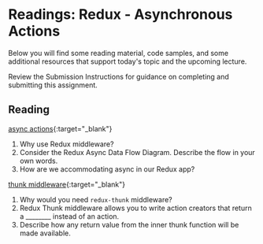 # Readings: Redux - Asynchronous Actions

Below you will find some reading material, code samples, and some additional resources that support today's topic and the upcoming lecture.

Review the Submission Instructions for guidance on completing and submitting this assignment.

## Reading

[async actions](https://redux.js.org/advanced/asyncactions){:target="_blank"}

1. Why use Redux middleware?
1. Consider the Redux Async Data Flow Diagram.  Describe the flow in your own words.
1. How are we accommodating async in our Redux app?

[thunk middleware](https://github.com/reduxjs/redux-thunk){:target="_blank"}

1. Why would you need `redux-thunk` middleware?
1. Redux Thunk middleware allows you to write action creators that return a ________ instead of an action.
1. Describe how any return value from the inner thunk function will be made available.
